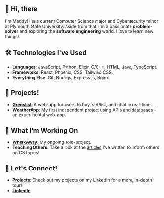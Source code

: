 ## 👋 Hi, there 
I'm Maddy! I'm a current Computer Science major and Cybersecurity minor at Plymouth State University. Aside from that, I'm a passionate **problem-solver** and exploring the **software engineering** world. I love to learn new things!

## 🛠️ Technologies I've Used
- **Languages**: JavaScript, Python, Elixir, C/C++, HTML, Java, TypeScript. 
- **Frameworks**: React, Phoenix, CSS, Tailwind CSS.
- **Everything Else**: Git, Node.js, Express.js, Nginx.

## 🌟 Projects!
- **[Gregslist](https://github.com/maaaddy/gregslist)**: A web-app for users to buy, sell/list, and chat in real-time.
- **[WeatherApp](https://github.com/maaaddy/weather-app)**: My first independent project using APIs and databases - an experimental web-app.

## 🔭 What I'm Working On
- **[WhiskAway](https://whiskaway.food)**: My ongoing solo-project. 
- **Teaching Others**:
    Take a look at the [articles](https://www.linkedin.com/in/madison-conway-88aa84236/recent-activity/articles/) I've written to inform others on CS topics!

## 💬 Let's Connect!
- **[Projects](https://www.linkedin.com/in/madison-conway-88aa84236/details/projects/)**: Check out my projects on my LinkedIn for a more, in-depth tour!
- **[LinkedIn](https://www.linkedin.com/in/madison-conway-88aa84236/)**


<!--
**maaaddy/maaaddy** is a ✨ _special_ ✨ repository because its `README.md` (this file) appears on your GitHub profile.

Here are some ideas to get you started:

- 🔭 I’m currently working on ...
- 🌱 I’m currently learning ...
- 👯 I’m looking to collaborate on ...
- 🤔 I’m looking for help with ...
- 💬 Ask me about ...
- 📫 How to reach me: ...
- 😄 Pronouns: ...
- ⚡ Fun fact: ...
-->
